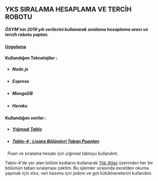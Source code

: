 ## YKS SIRALAMA HESAPLAMA VE TERCİH ROBOTU
##### ÖSYM'nin 2019 yılı verilerini kullanarak sıralama hesaplama aracı ve tercih robotu yaptım.
#### [Uygulama](https://yks-puan-siralama.herokuapp.com/)
#### Kullandığım Teknolojiler : 
- ##### Node.js
- ##### Express
- ##### MongoDB
- ##### Heroku


#### Kullandığım veriler :
- ##### [Yığınsal Tablo](https://dokuman.osym.gov.tr/pdfdokuman/2019/YKS/sayisalbilgiler18072019.pdf)
- ##### [Tablo-4 : Lisans Bölümleri Taban Puanları](https://dokuman.osym.gov.tr/pdfdokuman/2019/YKS/tablo4_06082019.pdf)
&nbsp; 
Puan ve sıralama hesabı için yığınsal tabloyu kullandım.

Tablo-4'de yer alan bölüm kodlarını kullanarak [Yök Atlas](https://yokatlas.yok.gov.tr/) üzerinden her bir bölümün taban sıralaması çektim. Bu işlemler sırasında excelden okuma yapmak için xlsx; veri kazıma için jsdom ve got kütükhanelerini kullandım.
